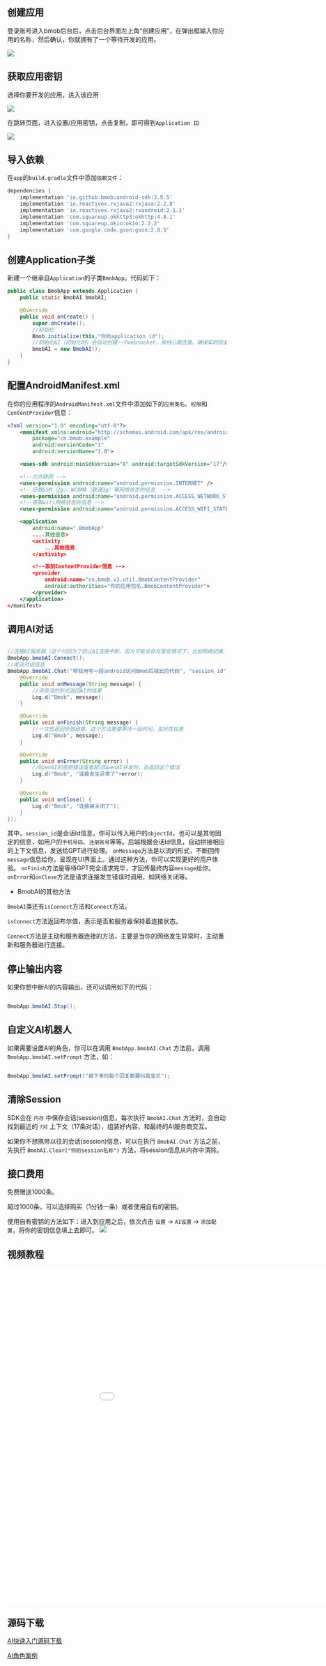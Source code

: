 
## 创建应用

登录账号进入bmob后台后，点击后台界面左上角“创建应用”，在弹出框输入你应用的名称，然后确认，你就拥有了一个等待开发的应用。

![](image/rumen_chuangjian.png)

## 获取应用密钥

选择你要开发的应用，进入该应用

![](image/rumen_miyue_1.png)

在跳转页面，进入设置/应用密钥，点击复制，即可得到`Application ID`

![](image/rumen_miyue_2.png)

##  导入依赖

在`app`的`build.gradle`文件中添加`依赖文件`：
```gradle
dependencies {
	implementation 'io.github.bmob:android-sdk:3.9.5'
	implementation 'io.reactivex.rxjava2:rxjava:2.2.8'
	implementation 'io.reactivex.rxjava2:rxandroid:2.1.1'
	implementation 'com.squareup.okhttp3:okhttp:4.8.1'
	implementation 'com.squareup.okio:okio:2.2.2'
	implementation 'com.google.code.gson:gson:2.8.5'
}
```

## 创建Application子类
新建一个继承自`Application`的子类`BmobApp`。代码如下：

```java
public class BmobApp extends Application {
    public static BmobAI bmobAI;

    @Override
    public void onCreate() {
        super.onCreate();
        //初始化
        Bmob.initialize(this,"你的application id");
		//初始化AI（初始化时，会自动创建一个websocket，保持心跳连接，确保实时回复）
        bmobAI = new BmobAI();
    }
}
```

## 配置AndroidManifest.xml

在你的应用程序的`AndroidManifest.xml`文件中添加如下的`应用类名`、`权限`和`ContentProvider`信息：


```xml
<?xml version="1.0" encoding="utf-8"?>
    <manifest xmlns:android="http://schemas.android.com/apk/res/android"
    	package="cn.bmob.example"
    	android:versionCode="1"
    	android:versionName="1.0">

    <uses-sdk android:minSdkVersion="8" android:targetSdkVersion="17"/>

	<!--允许联网 -->
	<uses-permission android:name="android.permission.INTERNET" />
	<!--获取GSM（2g）、WCDMA（联通3g）等网络状态的信息  -->
	<uses-permission android:name="android.permission.ACCESS_NETWORK_STATE" />
	<!--获取wifi网络状态的信息 -->
	<uses-permission android:name="android.permission.ACCESS_WIFI_STATE" />

    <application
		android:name=".BmobApp"
        ....其他信息>
        <activity
            ...其他信息
		</activity>

		<!--添加ContentProvider信息 -->
		<provider
			android:name="cn.bmob.v3.util.BmobContentProvider"
			android:authorities="你的应用包名.BmobContentProvider">
		</provider>
    </application>
</manifest>
```

## 调用AI对话

```java

//连接AI服务器（这个代码为了防止AI连接中断，因为可能会存在某些情况下，比如网络切换、中断等，导致心跳连接失败）
BmobApp.bmobAI.Connect();
//发送对话信息
BmobApp.bmobAI.Chat("帮我用写一段android访问Bmob后端云的代码", "session_id", new ChatMessageListener() {
    @Override
    public void onMessage(String message) {
		//消息流的形式返回AI的结果
        Log.d("Bmob", message);
    }

    @Override
    public void onFinish(String message) {
		//一次性返回全部结果，这个方法需要等待一段时间，友好性较差
        Log.d("Bmob", message);
    }

    @Override
    public void onError(String error) {
		//OpenAI的密钥错误或者超过OpenAI并发时，会返回这个错误
        Log.d("Bmob", "连接发生异常了"+error);
    }

    @Override
    public void onClose() {
        Log.d("Bmob", "连接被关闭了");
    }
});
```

其中，`session_id`是会话Id信息，你可以传入用户的`objectId`，也可以是其他固定的信息，如用户的`手机号码`、`注册账号`等等。后端根据会话Id信息，自动拼接相应的上下文信息，发送给GPT进行处理。
`onMessage`方法是以流的形式，不断回传`message`信息给你，呈现在UI界面上。通过这种方法，你可以实现更好的用户体验。
`onFinish`方法是等待GPT完全请求完毕，才回传最终内容`message`给你。
`onError`和`onClose`方法是请求连接发生错误时调用，如网络关闭等。


- BmobAI的其他方法
  
`BmobAI`类还有`isConnect`方法和`Connect`方法。

`isConnect`方法返回布尔值，表示是否和服务器保持着连接状态。

`Connect`方法是主动和服务器连接的方法，主要是当你的网络发生异常时，主动重新和服务器进行连接。

## 停止输出内容

如果你想中断AI的内容输出，还可以调用如下的代码：

```java

BmobApp.bmobAI.Stop();

```

## 自定义AI机器人

如果需要设置AI的角色，你可以在调用 `BmobApp.bmobAI.Chat` 方法前，调用  `BmobApp.bmobAI.setPrompt` 方法，如：

```java

BmobApp.bmobAI.setPrompt("接下来的每个回复都要叫我宝贝");

```

## 清除Session

SDK会在 `内存` 中保存会话(session)信息，每次执行 `BmobAI.Chat` 方法时，会自动找到最近的 `7对` 上下文（17条对话），组装好内容，和最终的AI服务商交互。

如果你不想携带以往的会话(session)信息，可以在执行 `BmobAI.Chat` 方法之前，先执行  `BmobAI.Clear("你的session名称")` 方法，将session信息从内存中清除。

## 接口费用

免费赠送1000条。

超过1000条，可以选择购买（1分钱一条）或者使用自有的密钥。

使用自有密钥的方法如下：进入到应用之后，依次点击 `设置` -> `AI设置` -> `添加配置`，将你的密钥信息填上去即可。
![](image/aiconfig.png)

## 视频教程

<iframe src="//player.bilibili.com/player.html?aid=998743296&bvid=BV11x4y1d7Nk&cid=1202328961&page=1" width="1024" height="768" scrolling="no" border="0" frameborder="no" framespacing="0" allowfullscreen="true"> </iframe>

## 源码下载
[AI快速入门源码下载](https://github.com/bmob/Bmob-Android-AI)

[AI角色案例](https://github.com/bmob/Bmob-Android-AI-Prompt)